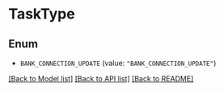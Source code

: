 # TaskType

## Enum


* `BANK_CONNECTION_UPDATE` (value: `"BANK_CONNECTION_UPDATE"`)


[[Back to Model list]](../README.md#documentation-for-models) [[Back to API list]](../README.md#documentation-for-api-endpoints) [[Back to README]](../README.md)


